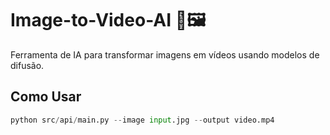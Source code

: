 # Image-to-Video-AI 🎥🖼️

Ferramenta de IA para transformar imagens em vídeos usando modelos de difusão.

## Como Usar
```python
python src/api/main.py --image input.jpg --output video.mp4
